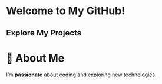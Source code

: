 <h1>Welcome to My GitHub!</h1>
<h2>Explore My Projects</h2>

# 🚀 About Me  
I’m **passionate** about coding and exploring new technologies.  

